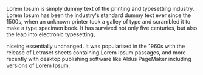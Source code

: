 Lorem Ipsum is simply dummy text of the printing and typesetting industry. Lorem Ipsum 
has been the industry's standard dummy text ever since the 1500s, when an unknown 
printer took a galley of type and scrambled it to make a type specimen book. It has 
survived not only five centuries, but also the leap into electronic typesetting, 

niceing essentially unchanged. It was popularised in the 1960s with the release of 
Letraset sheets containing Lorem Ipsum passages, and more recently with desktop 
publishing software like Aldus PageMaker including versions of Lorem Ipsum.
    